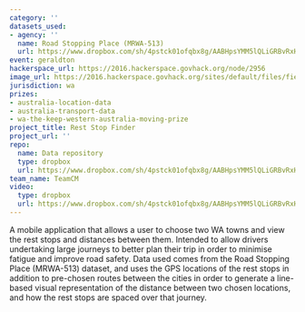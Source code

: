```yaml
---
category: ''
datasets_used:
- agency: ''
  name: Road Stopping Place (MRWA-513)
  url: https://www.dropbox.com/sh/4pstck01ofqbx8g/AABHpsYMM5lQLiGRBvRxHlHVa?dl=0
event: geraldton
hackerspace_url: https://2016.hackerspace.govhack.org/node/2956
image_url: https://2016.hackerspace.govhack.org/sites/default/files/field/image/gov_hack.png
jurisdiction: wa
prizes:
- australia-location-data
- australia-transport-data
- wa-the-keep-western-australia-moving-prize
project_title: Rest Stop Finder
project_url: ''
repo:
  name: Data repository
  type: dropbox
  url: https://www.dropbox.com/sh/4pstck01ofqbx8g/AABHpsYMM5lQLiGRBvRxHlHVa?dl=0
team_name: TeamCM
video:
  type: dropbox
  url: https://www.dropbox.com/sh/4pstck01ofqbx8g/AABHpsYMM5lQLiGRBvRxHlHVa?dl=0
---
```


A mobile application that allows a user to choose two WA towns and view the rest stops and distances between them. Intended to allow drivers undertaking large journeys to better plan their trip in order to minimise fatigue and improve road safety.
Data used comes from the Road Stopping Place (MRWA-513) dataset, and uses the GPS locations of the rest stops in addition to pre-chosen routes between the cities in order to generate a line-based visual representation of the distance between two chosen locations, and how the rest stops are spaced over that journey.